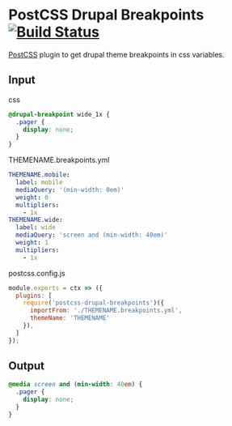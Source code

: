 # PostCSS Drupal Breakpoints [![Build Status][ci-img]][ci]

[PostCSS] plugin to get drupal theme breakpoints in css variables.

[PostCSS]: https://github.com/postcss/postcss
[ci-img]:  https://travis-ci.org/iberdinsky-skilld/postcss-drupal-breakpoints.svg
[ci]:      https://travis-ci.org/iberdinsky-skilld/postcss-drupal-breakpoints

## Input

css
```css
@drupal-breakpoint wide_1x {
  .pager {
    display: none;
  }
}
```

THEMENAME.breakpoints.yml
```yml
THEMENAME.mobile:
  label: mobile
  mediaQuery: '(min-width: 0em)'
  weight: 0
  multipliers:
    - 1x
THEMENAME.wide:
  label: wide
  mediaQuery: 'screen and (min-width: 40em)'
  weight: 1
  multipliers:
    - 1x
```

postcss.config.js
```js
module.exports = ctx => ({
  plugins: [
    require('postcss-drupal-breakpoints')({
      importFrom: './THEMENAME.breakpoints.yml',
      themeName: 'THEMENAME'
    }),
  ]
});

```

## Output

```css
@media screen and (min-width: 40em) {
  .pager {
    display: none;
  }
}
```
